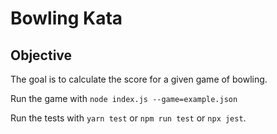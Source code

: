 # Bowling Kata

## Objective

The goal is to calculate the score for a given game of bowling.

Run the game with `node index.js --game=example.json`

Run the tests with `yarn test` or `npm run test` or `npx jest`.
